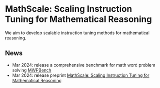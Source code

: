 # MathScale: Scaling Instruction Tuning for Mathematical Reasoning

We aim to develop scalable instruction tuning methods for mathematical reasoning.

## News

- Mar 2024: release a comprehensive benchmark for math word problem solving [MWPBench](MWPBench/README.md)
- Mar 2024: release preprint [MathScale: Scaling Instruction Tuning for Mathematical Reasoning](https://arxiv.org/abs/2403.02884)

